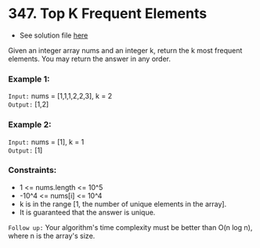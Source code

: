 # 347. Top K Frequent Elements

- See solution file [here](./solution.cpp)

Given an integer array nums and an integer k, return the k most frequent elements. You
may return the answer in any order.

### Example 1:

`Input:` nums = [1,1,1,2,2,3], k = 2  
`Output:` [1,2]  

### Example 2:

`Input:` nums = [1], k = 1  
`Output:` [1]  
 

### Constraints:

- 1 <= nums.length <= 10^5
- -10^4 <= nums[i] <= 10^4
- k is in the range [1, the number of unique elements in the array].
- It is guaranteed that the answer is unique.
 

`Follow up:` Your algorithm's time complexity must be better than O(n log n), where n is the array's size.

